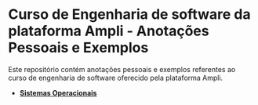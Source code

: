 # Curso de Engenharia de software da plataforma Ampli - Anotações Pessoais e Exemplos

Este repositório contém anotações pessoais e exemplos referentes ao curso de 
engenharia de software oferecido pela plataforma Ampli.

- [**Sistemas Operacionais**](https://github.com/RenatoLinard/Ampli_engenharia_software/tree/main/Sistemas%20Operacionais)
